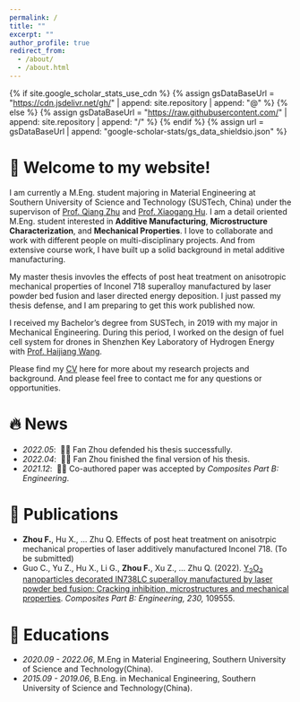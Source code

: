```yaml
---
permalink: /
title: ""
excerpt: ""
author_profile: true
redirect_from: 
  - /about/
  - /about.html
---
```


{% if site.google_scholar_stats_use_cdn %}
{% assign gsDataBaseUrl = "https://cdn.jsdelivr.net/gh/" | append: site.repository | append: "@" %}
{% else %}
{% assign gsDataBaseUrl = "https://raw.githubusercontent.com/" | append: site.repository | append: "/" %}
{% endif %}
{% assign url = gsDataBaseUrl | append: "google-scholar-stats/gs_data_shieldsio.json" %}

<span class='anchor' id='about-me'></span>
# 🎊 Welcome to my website!

I am currently a M.Eng. student majoring in Material Engineering at Southern University of Science and Technology (SUSTech, China) under the supervison of [Prof. Qiang Zhu](https://faculty.sustech.edu.cn/zhuq/en/) and [Prof. Xiaogang Hu](https://faculty.sustech.edu.cn/huxg/en/). I am a detail oriented M.Eng. student interested in **Additive Manufacturing**, **Microstructure Characterization**, and **Mechanical Properties**. I love to collaborate and work with different people on multi-disciplinary projects. And from extensive course work, I have built up a solid background in metal additive manufacturing.

My master thesis invovles the effects of post heat treatment on anisotropic mechanical properties of Inconel 718 superalloy manufactured by laser powder bed fusion and laser directed energy deposition. I just passed my thesis defense, and I am preparing to get this work published now.

I received my Bachelor’s degree from SUSTech, in 2019 with my major in Mechanical Engineering. During this period, I worked on the design of fuel cell system for drones in Shenzhen Key Laboratory of Hydrogen Energy with [Prof. Haijiang Wang](https://faculty.sustech.edu.cn/wanghj/en/).

Please find my [CV](./docs/CV.pdf) here for more about my research projects and background. And please feel free to contact me for any questions or opportunities. 


<!-- My research interest includes neural machine translation and computer vision. I have published more than 100 papers at the top international AI conferences with total <a href='https://scholar.google.com/citations?user=DhtAFkwAAAAJ'>google scholar citations <strong><span id='total_cit'>260000+</span></strong></a> (You can also use google scholar badge <a href='https://scholar.google.com/citations?user=DhtAFkwAAAAJ'><img src="https://img.shields.io/endpoint?url={{ url | url_encode }}&logo=Google%20Scholar&labelColor=f6f6f6&color=9cf&style=flat&label=citations"></a>). -->


# 🔥 News
- *2022.05*: &nbsp;🎉🎉 Fan Zhou defended his thesis successfully. 
- *2022.04*: &nbsp;🎉🎉 Fan Zhou finished the final version of his thesis. 
- *2021.12*: &nbsp;🎉🎉 Co-authored paper was accepted by *Composites Part B: Engineering*.
# 📝 Publications 

- **Zhou F.**, Hu X., ... Zhu Q. Effects of post heat treatment on anisotrpic mechanical properties of laser additively manufactured Inconel 718. (To be submitted)
- Guo C., Yu Z., Hu X., Li G., **Zhou F.**, Xu Z., ... Zhu Q. (2022). [Y<sub>2</sub>O<sub>3</sub> nanoparticles decorated IN738LC superalloy manufactured by laser powder bed fusion: Cracking inhibition, microstructures and mechanical properties](https://doi.org/10.1016/j.compositesb.2021.109555). *Composites Part B: Engineering, 230,* 109555.


<!-- - [Lorem ipsum dolor sit amet, consectetur adipiscing elit. Vivamus ornare aliquet ipsum, ac tempus justo dapibus sit amet](https://github.com), A, B, C, **CVPR 2020** -->

# 📖 Educations
- *2020.09 - 2022.06*, M.Eng in Material Engineering, Southern University of Science and Technology(China).
- *2015.09 - 2019.06*, B.Eng. in Mechanical Engineering, Southern University of Science and Technology(China). 

<!-- # 👨‍🏫 Teachings
- *2022.06 - 2022.08*, Instrcutor, "Dynamic System and Control".
- *2022.01 - 2022.05*, Teaching Assistant, "MAE Senior Lab II". -->

<!-- # 🎖 Honors and Awards
- *2021.10* Lorem ipsum dolor sit amet, consectetur adipiscing elit. Vivamus ornare aliquet ipsum, ac tempus justo dapibus sit amet. 
- *2021.09* Lorem ipsum dolor sit amet, consectetur adipiscing elit. Vivamus ornare aliquet ipsum, ac tempus justo dapibus sit amet.  -->
<!-- 

<!-- # 💬 Invited Talks
- *2021.06*, Lorem ipsum dolor sit amet, consectetur adipiscing elit. Vivamus ornare aliquet ipsum, ac tempus justo dapibus sit amet. 
- *2021.03*, Lorem ipsum dolor sit amet, consectetur adipiscing elit. Vivamus ornare aliquet ipsum, ac tempus justo dapibus sit amet.  \| [\[video\]](https://github.com/) -->

<!-- # 💻 Internships
- *2019.05 - 2020.02*, [Lorem](https://github.com/), China. -->
